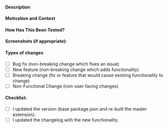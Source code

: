 <!-- Provide a general summary of your changes in the Title above -->

#### Description
<!-- Describe your changes in detail -->

#### Motivation and Context
<!-- Why is this change required? What problem does it solve? -->
<!-- If it fixes an open issue, please link to the issue here. -->

#### How Has This Been Tested?
<!-- Please describe in detail how you tested your changes. -->
<!-- See how your change affects other areas of the code, etc. -->

#### Screenshots (if appropriate):

#### Types of changes
<!-- What types of changes does your code introduce? Put an `x` in all the boxes that apply: -->
- [ ] Bug fix (non-breaking change which fixes an issue)
- [ ] New feature (non-breaking change which adds functionality)
- [ ] Breaking change (fix or feature that would cause existing functionality to change)
- [ ] Non-Functional Change (non-user facing changes)

#### Checklist:
<!-- Go over all the following points, and put an `x` in all the boxes . -->
<!-- If you're unsure about any of these, don't hesitate to ask. I'm here to help! -->
- [ ] I updated the version (base package.json and re-built the master extension).
- [ ] I updated the changelog with the new functionality.
